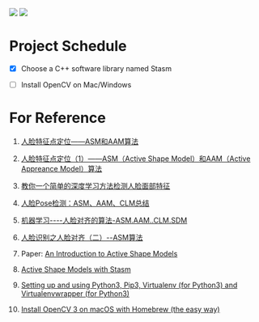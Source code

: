 ![](https://img.shields.io/badge/Author-Sunset%20Wan-blue.svg)
![](https://img.shields.io/badge/Author-Jiangshu%20Wong-blue.svg)
# Project Schedule
- [x] Choose a C++ software library named Stasm
- [ ] Install OpenCV on Mac/Windows


# For Reference
1. [人脸特征点定位——ASM和AAM算法](http://blog.sina.com.cn/s/blog_6138c5b80101k8w3.html)    

2. [人脸特征点定位（1）——ASM（Active Shape Model）和AAM（Active Appreance Model）算法  ](http://blog.163.com/huai_jing@126/blog/static/1718619832013111525150259/)       

3. [教你一个简单的深度学习方法检测人脸面部特征](https://www.leiphone.com/news/201709/4l3CTuiKibmZbh5e.html)      

4. [人脸Pose检测：ASM、AAM、CLM总结](http://blog.csdn.net/wishchin/article/details/51554036)      

5. [机器学习----人脸对齐的算法-ASM.AAM..CLM.SDM](https://www.cnblogs.com/Anita9002/p/7094535.html)      

6. [人脸识别之人脸对齐（二）--ASM算法](http://blog.csdn.net/app_12062011/article/details/52572062)        
    
7. Paper: [An Introduction to Active Shape Models](./asm_overview.pdf)      

8. [Active Shape Models with Stasm](http://www.milbo.users.sonic.net/stasm/index.html)  
9. [Setting up and using Python3, Pip3, Virtualenv (for Python3) and Virtualenvwrapper (for Python3)](https://gist.github.com/IamAdiSri/a379c36b70044725a85a1216e7ee9a46)
10. [Install OpenCV 3 on macOS with Homebrew (the easy way)](https://www.pyimagesearch.com/2016/12/19/install-opencv-3-on-macos-with-homebrew-the-easy-way/)








